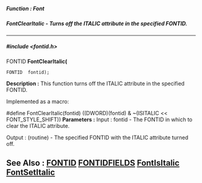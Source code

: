##### Function : Font
##### FontClearItalic - Turns off the ITALIC attribute in the specified FONTID.
---
##### #include <fontid.h>
FONTID **FontClearItalic(**

	FONTID  fontid);
**Description :**
This function turns off the ITALIC attribute in the specified FONTID.

Implemented as a macro:

#define FontClearItalic(fontid) ((DWORD)(fontid) & ~(ISITALIC << 
FONT_STYLE_SHIFT))
**Parameters :**
Input :
fontid  -  The FONTID in which to clear the ITALIC attribute.


Output :
(routine)  -  The specified FONTID with the ITALIC attribute turned off.


**See Also :**
[FONTID](D:/md_files/FONTID.md)
[FONTIDFIELDS](D:/md_files/FONTIDFIELDS.md)
[FontIsItalic](D:/md_files/FontIsItalic.md)
[FontSetItalic](D:/md_files/FontSetItalic.md)
---
